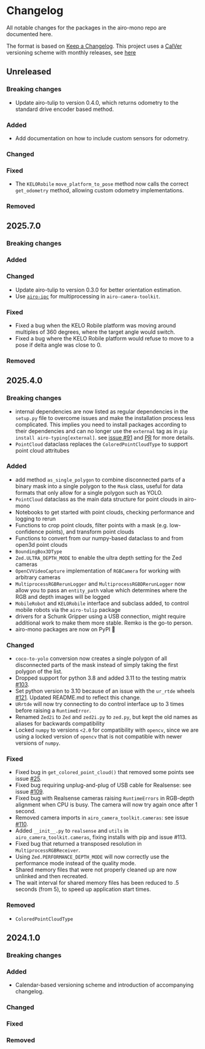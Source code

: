# Changelog

All notable changes for the packages in the airo-mono repo are documented here.

The format is based on [Keep a Changelog](https://keepachangelog.com/en/1.0.0/).
This project uses a [CalVer](https://calver.org/) versioning scheme with monthly releases, see [here](versioning.md)

## Unreleased

### Breaking changes
- Update airo-tulip to version 0.4.0, which returns odometry to the standard drive encoder based method.

### Added
- Add documentation on how to include custom sensors for odometry.

### Changed

### Fixed
- The `KELORobile` `move_platform_to_pose` method now calls the correct `get_odometry` method, allowing custom odometry implementations.

### Removed

## 2025.7.0

### Breaking changes

### Added

### Changed
- Update airo-tulip to version 0.3.0 for better orientation estimation.
- Use [`airo-ipc`](https://github.com/airo-ugent/airo-ipc) for multiprocessing in `airo-camera-toolkit`.

### Fixed
- Fixed a bug when the KELO Robile platform was moving around multiples of 360 degrees, where the target angle would switch.
- Fixed a bug where the KELO Robile platform would refuse to move to a pose if delta angle was close to 0.

### Removed

## 2025.4.0

### Breaking changes
 - internal dependencies are now listed as regular dependencies in the `setup.py` file to overcome issues and make the installation process less complicated. This implies you need to install packages according to their dependencies and can no longer use the `external` tag as in `pip install airo-typing[external]`.
 see [issue #91](https://github.com/airo-ugent/airo-mono/issues/91) and
 [PR](https://github.com/airo-ugent/airo-mono/pull/108) for more details.
 - `PointCloud` dataclass replaces the `ColoredPointCloudType` to support point cloud attritubes

### Added
- add method `as_single_polygon` to combine disconnected parts of a binary mask into a single polygon to the `Mask` class, useful for data formats that only allow for a single polygon such as YOLO.
- `PointCloud` dataclass as the main data structure for point clouds in airo-mono
- Notebooks to get started with point clouds, checking performance and logging to rerun
- Functions to crop point clouds, filter points with a mask (e.g. low-confidence points), and transform point clouds
- Functions to convert from our numpy-based dataclass to and from open3d point clouds
- `BoundingBox3DType`
- `Zed.ULTRA_DEPTH_MODE` to enable the ultra depth setting for the Zed cameras
- `OpenCVVideoCapture` implementation of `RGBCamera` for working with arbitrary cameras
- `MultiprocessRGBRerunLogger` and `MultiprocessRGBDRerunLogger` now allow you to pass an `entity_path` value which determines where the RGB and depth images will be logged
- `MobileRobot` and `KELORobile` interface and subclass added, to control mobile robots via the `airo-tulip` package
- drivers for a Schunk Gripper using a USB connection, might require additional work to make them more stable. Remko is the go-to person.
- airo-mono packages are now on PyPI 🎉

### Changed
- `coco-to-yolo` conversion now creates a single polygon of all disconnected parts of the mask instead of simply taking the first polygon of the list.
- Dropped support for python 3.8 and added 3.11 to the testing matrix [#103](https://github.com/airo-ugent/airo-mono/issues/103).
- Set python version to 3.10 because of an issue with the `ur_rtde` wheels [#121](https://github.com/airo-ugent/airo-mono/issues/121). Updated README.md to reflect this change.
- `URrtde` will now try connecting to do control interface up to 3 times before raising a `RuntimeError`.
- Renamed `Zed2i` to `Zed` and `zed2i.py` to `zed.py`, but kept the old names as aliases for backwards compatibility
- Locked `numpy` to versions `<2.0` for compatibility with `opencv`, since we are using a locked version of `opencv` that is not compatible with newer versions of `numpy`.

### Fixed
- Fixed bug in `get_colored_point_cloud()` that removed some points see issue [#25](https://github.com/airo-ugent/airo-mono/issues/25).
- Fixed bug requiring unplug-and-plug of USB cable for Realsense: see issue [#109](https://github.com/airo-ugent/airo-mono/issues/109).
- Fixed bug with Realsense cameras raising `RuntimeErrors` in RGB-depth alignment when CPU is busy. The camera will now try again once after 1 second.
- Removed camera imports in `airo_camera_toolkit.cameras`: see issue [#110](https://github.com/airo-ugent/airo-mono/issues/).
- Added `__init__.py` to `realsense` and `utils` in `airo_camera_toolkit.cameras`, fixing installs with pip and issue #113.
- Fixed bug that returned a transposed resolution in `MultiprocessRGBReceiver`.
- Using `Zed.PERFORMANCE_DEPTH_MODE` will now correctly use the performance mode instead of the quality mode.
- Shared memory files that were not properly cleaned up are now unlinked and then recreated.
- The wait interval for shared memory files has been reduced to .5 seconds (from 5), to speed up application start times.

### Removed
- `ColoredPointCloudType`

## 2024.1.0

### Breaking changes

### Added
- Calendar-based versioning scheme and introduction of accompanying changelog.

### Changed

### Fixed

### Removed

